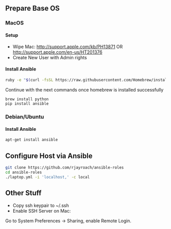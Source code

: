 ## Prepare Base OS

### MacOS

#### Setup

- Wipe Mac: http://support.apple.com/kb/PH13871  OR http://support.apple.com/en-us/HT201376
- Create New User with Admin rights

#### Install Ansible

```bash
ruby -e "$(curl -fsSL https://raw.githubusercontent.com/Homebrew/install/master/install)"
```

Continue with the next commands once homebrew is installed successfully

```bash
brew install python
pip install ansible
```

### Debian/Ubuntu

#### Install Ansible
```bash
apt-get install ansible
```


## Configure Host via Ansible

```bash
git clone https://github.com/rjayroach/ansible-roles
cd ansible-roles
./laptop.yml -i 'localhost,' -c local
```

## Other Stuff

- Copy ssh keypair to ~/.ssh
- Enable SSH Server on Mac:

Go to System Preferences -> Sharing, enable Remote Login.
